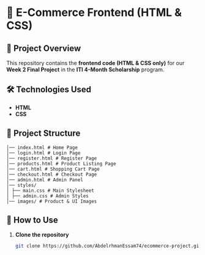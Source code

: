 # 📌 E-Commerce Frontend (HTML & CSS)

## 🚀 Project Overview  
This repository contains the **frontend code (HTML & CSS only)** for our **Week 2 Final Project** in the **ITI 4-Month Scholarship** program.

## 🛠️ Technologies Used  
- **HTML**  
- **CSS**  

## 📂 Project Structure  

```plaintext
│── index.html # Home Page
│── login.html # Login Page
│── register.html # Register Page
│── products.html # Product Listing Page
│── cart.html # Shopping Cart Page
│── checkout.html # Checkout Page
│── admin.html # Admin Panel
│── styles/
│ ├── main.css # Main Stylesheet
│ ├── admin.css # Admin Styles
│── images/ # Product & UI Images
```

## 📌 How to Use  
1. **Clone the repository**  
   ```bash
   git clone https://github.com/AbdelrhmanEssam74/ecommerce-project.git
